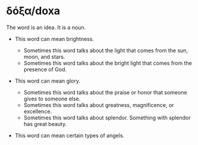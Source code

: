 # δόξα/doxa  
The word is an idea. It is a noun. 

* This word can mean brightness.
    * Sometimes this word talks about the light that comes from the sun, moon, and stars.
    * Sometimes this word talks about the bright light that comes from the presence of God.

* This word can mean glory.
    * Sometimes this word talks about the praise or honor that someone gives to someone else.
    * Sometimes this word talks about greatness, magnificence, or excellence.
    * Sometimes this word talks about splendor. Something with splendor has great beauty.

* This word can mean certain types of angels. 
